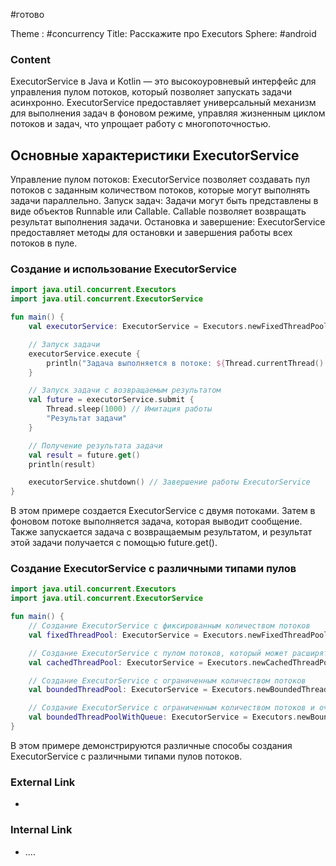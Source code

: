 #готово 

Theme : #concurrency 
Title: Расскажите про Executors
Sphere: #android 

### Content

ExecutorService в Java и Kotlin — это высокоуровневый интерфейс для управления пулом потоков, который позволяет запускать задачи асинхронно. ExecutorService предоставляет универсальный механизм для выполнения задач в фоновом режиме, управляя жизненным циклом потоков и задач, что упрощает работу с многопоточностью.

## Основные характеристики ExecutorService
Управление пулом потоков: ExecutorService позволяет создавать пул потоков с заданным количеством потоков, которые могут выполнять задачи параллельно.
Запуск задач: Задачи могут быть представлены в виде объектов Runnable или Callable. Callable позволяет возвращать результат выполнения задачи.
Остановка и завершение: ExecutorService предоставляет методы для остановки и завершения работы всех потоков в пуле.

### Создание и использование ExecutorService

```kotlin
import java.util.concurrent.Executors
import java.util.concurrent.ExecutorService

fun main() {
    val executorService: ExecutorService = Executors.newFixedThreadPool(2)

    // Запуск задачи
    executorService.execute {
        println("Задача выполняется в потоке: ${Thread.currentThread().name}")
    }

    // Запуск задачи с возвращаемым результатом
    val future = executorService.submit {
        Thread.sleep(1000) // Имитация работы
        "Результат задачи"
    }

    // Получение результата задачи
    val result = future.get()
    println(result)

    executorService.shutdown() // Завершение работы ExecutorService
}
```


В этом примере создается ExecutorService с двумя потоками. Затем в фоновом потоке выполняется задача, которая выводит сообщение. Также запускается задача с возвращаемым результатом, и результат этой задачи получается с помощью future.get().

### Создание ExecutorService с различными типами пулов

```kotlin
import java.util.concurrent.Executors
import java.util.concurrent.ExecutorService

fun main() {
    // Создание ExecutorService с фиксированным количеством потоков
    val fixedThreadPool: ExecutorService = Executors.newFixedThreadPool(2)

    // Создание ExecutorService с пулом потоков, который может расширяться
    val cachedThreadPool: ExecutorService = Executors.newCachedThreadPool()

    // Создание ExecutorService с ограниченным количеством потоков
    val boundedThreadPool: ExecutorService = Executors.newBoundedThreadPool(2)

    // Создание ExecutorService с ограниченным количеством потоков и очередью задач
    val boundedThreadPoolWithQueue: ExecutorService = Executors.newBoundedThreadPool(2, 10)
}
```

В этом примере демонстрируются различные способы создания ExecutorService с различными типами пулов потоков.

### External Link

- 

### Internal Link

- ....